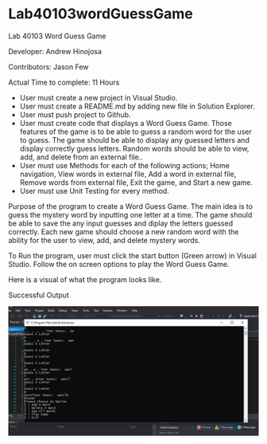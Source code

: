 # Lab40103wordGuessGame

Lab 40103 Word Guess Game

Developer: Andrew Hinojosa

Contributors: Jason Few


Actual Time to complete: 11 Hours

* User must create a new project in Visual Studio. 
* User must create a README.md by adding new file in Solution Explorer.
* User must push project to Github.
* User must create code that displays a Word Guess Game. Those features of the game is to be able to guess a random word for the user to guess. The game should be able to display any guessed letters and display correctly guess letters. Random words should be able to view, add, and delete from an external file..
* User must use Methods for each of the following actions; Home navigation, View words in external file, Add a word in external file, Remove words from external file, Exit the game, and Start a new game.
* User must use Unit Testing for every method.

Purpose of the program to create a Word Guess Game. The main idea is to guess the mystery word by inputting one letter at a time. The game should be able to save the any input guesses and diplay the letters guessed correctly. Each new game should choose a new random word with the ability for the user to view, add, and delete mystery words.

To Run the program, user must click the start button (Green arrow) in Visual Studio. Follow the on screen options to play the Word Guess Game.

Here is a visual of what the program looks like.

Successful Output

![Lab40103](https://github.com/drewsview34/Lab40103wordGuessGame/blob/master/wordGuessGame.PNG)
